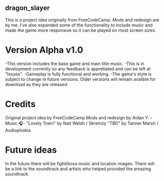 ## dragon_slayer

This is a project idea originally from FreeCodeCamp. Mods and redesign are by me. I've also expanded some of the functionality to include music and made the game more responsive so it can be played on most screen sizes.

# Version Alpha v1.0

-This version includes the base game and main title music. 
-This is in development currently so any feedback is appretiated and can be left at "Issues". 
-Gameplay is fully functional and working. 
-The game's style is subject to change in future versions. Older versions will remain avalible for download as they are released.

# Credits

Original project idea by FreeCodeCamp
Mods and redesign by Aidan Y.
-Music 🎧-
"Lovely Town" by Nait Welsh / Skremzy
"TBD" by Tanner Marsh / Audiophobia

# Future ideas

In the future there will be fight/boss music and location images.
There will be a link to the soundtrack and artists who helped provided the amazing soundtrack.

